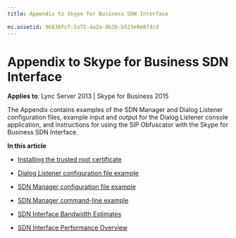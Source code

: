 ```yaml
---
title: Appendix to Skype for Business SDN Interface
 
ms.assetid: 96830fcf-2a72-4a2a-8b3b-b523e0e8f4cd
---
```



# Appendix to Skype for Business SDN Interface

 **Applies to**: Lync Server 2013 | Skype for Business 2015

The Appendix contains examples of the SDN Manager and Dialog Listener configuration files, example input and output for the Dialog Listener console application, and instructions for using the SIP Obfuscator with the Skype for Business SDN Interface.
  
 **In this article**

- [Installing the trusted root certificate](installing-the-trusted-root-certificate.md)

- [Dialog Listener configuration file example](dialog-listener-configuration-file-example.md)

- [SDN Manager configuration file example](sdn-manager-configuration-file-example.md)

- [SDN Manager command-line example](sdn-manager-command-line-example.md)

- [SDN Interface Bandwidth Estimates](sdn-interface-bandwidth-estimates.md)

- [SDN Interface Performance Overview](sdn-interface-performance-overview.md)
